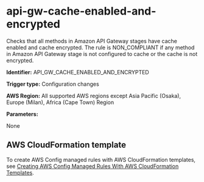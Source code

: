 # api\-gw\-cache\-enabled\-and\-encrypted<a name="api-gw-cache-enabled-and-encrypted"></a>

Checks that all methods in Amazon API Gateway stages have cache enabled and cache encrypted\. The rule is NON\_COMPLIANT if any method in Amazon API Gateway stage is not configured to cache or the cache is not encrypted\. 

**Identifier:** API\_GW\_CACHE\_ENABLED\_AND\_ENCRYPTED

**Trigger type:** Configuration changes

**AWS Region:** All supported AWS regions except Asia Pacific \(Osaka\), Europe \(Milan\), Africa \(Cape Town\) Region

**Parameters:**

None  

## AWS CloudFormation template<a name="w29aac11c33c17b7c13c15"></a>

To create AWS Config managed rules with AWS CloudFormation templates, see [Creating AWS Config Managed Rules With AWS CloudFormation Templates](aws-config-managed-rules-cloudformation-templates.md)\.